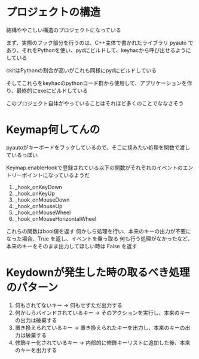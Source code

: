 # プロジェクトの構造

結構ややこしい構造のプロジェクトになっている

まず、実際のフック部分を行うのは、C++主体で書かれたライブラリ pyauto であり、それをPythonを使い、pydにビルドして、keyhacから呼び出せるようにしている

ckitはPythonの割合が高いがこれも同様にpydにビルドしている

そしてこれらをkeyhacのpythonコード群から使用して、アプリケーションを作り、最終的にexeにビルドしている

このプロジェクト自体がやっていることはそれほど多くのことでななさそう


# Keymap何してんの

pyautoがキーボードをフックしているので、そこに挟みたい処理を関数で渡しているっぽい

Keymap.enableHookで登録されている以下の関数がそれぞれのイベントのエントリーポイントになっているようだ

1. _hook_onKeyDown
2. _hook_onKeyUp
3. _hook_onMouseDown
4. _hook_onMouseUp
5. _hook_onMouseWheel
6. _hook_onMouseHorizontalWheel

これらの関数はbool値を返す
何かしら処理を行い、本来のキーの出力が不要になった場合、True を返し、イベントを乗っ取る
何も行う処理がなかったなど、本来のキーをそのまま出力してほしい時は False を返す

# Keydownが発生した時の取るべき処理のパターン

1. 何もされてないキー -> 何もせずただ出力する
2. 何かしらバインドされているキー -> そのアクションを実行し、本来のキーの出力は破棄する
3. 置き換えられているキー -> 置き換えられたキーを出力し、本来のキーの出力は破棄する
4. 修飾キー化されているキー -> 内部的に修飾キーリストに追加した後、本来のキーを出力する
